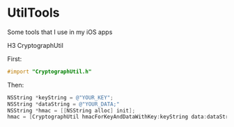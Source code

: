 # UtilTools
Some tools that I use in my iOS apps

H3 CryptographUtil

First:
```objective-c
#import "CryptographUtil.h"
```

Then:
```objective-c
NSString *keyString = @"YOUR_KEY";
NSString *dataString = @"YOUR_DATA;"
NSString *hmac = [[NSString alloc] init];
hmac = [CryptographUtil hmacForKeyAndDataWithKey:keyString data:dataString];
```
